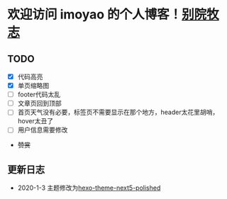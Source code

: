 # 欢迎访问 imoyao 的个人博客！[别院牧志](https://imoyao.github.io/)

## TODO
- [x] 代码高亮
- [x] 单页缩略图
- [ ] footer代码太乱
- [ ] 文章页回到顶部
- [ ] 首页天气没有必要，标签页不需要显示在那个地方，header太花里胡哨，hover太丑了
- [ ] 用户信息需要修改

- ~~赞赏~~

## 更新日志
- 2020-1-3
    主题修改为[hexo-theme-next5-polished](https://github.com/Sanarous/hexo-theme-next5-polished)